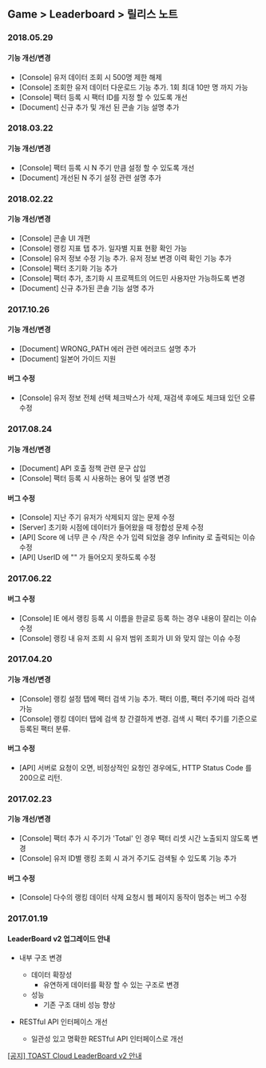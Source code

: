 ## Game > Leaderboard > 릴리스 노트

### 2018.05.29

#### 기능 개선/변경
* [Console] 유저 데이터 조회 시 500명 제한 해제
* [Console] 조회한 유저 데이터 다운로드 기능 추가. 1회 최대 10만 명 까지 가능
* [Console] 팩터 등록 시 팩터 ID를 지정 할 수 있도록 개선
* [Document] 신규 추가 및 개선 된 콘솔 기능 설명 추가

### 2018.03.22

#### 기능 개선/변경
* [Console] 팩터 등록 시 N 주기 만큼 설정 할 수 있도록 개선
* [Document] 개선된 N 주기 설정 관련 설명 추가

### 2018.02.22

#### 기능 개선/변경
* [Console] 콘솔 UI 개편
* [Console] 랭킹 지표 탭 추가. 일자별 지표 현황 확인 가능
* [Console] 유저 정보 수정 기능 추가. 유저 정보 변경 이력 확인 기능 추가
* [Console] 팩터 초기화 기능 추가
* [Console] 팩터 추가, 초기화 시 프로젝트의 어드민 사용자만 가능하도록 변경
* [Document] 신규 추가된 콘솔 기능 설명 추가

### 2017.10.26

#### 기능 개선/변경
* [Document] WRONG_PATH 에러 관련 에러코드 설명 추가
* [Document] 일본어 가이드 지원

#### 버그 수정
* [Console] 유저 정보 전체 선택 체크박스가 삭제, 재검색 후에도 체크돼 있던 오류 수정

### 2017.08.24

#### 기능 개선/변경
* [Document] API 호출 정책 관련 문구 삽입
* [Console] 팩터 등록 시 사용하는 용어 및 설명 변경

#### 버그 수정
* [Console] 지난 주기 유저가 삭제되지 않는 문제 수정
* [Server]  초기화 시점에 데이터가 들어왔을 때 정합성 문제 수정
* [API] Score 에 너무 큰 수 /작은 수가 입력 되었을 경우 Infinity 로 출력되는 이슈 수정
* [API] UserID 에 "" 가 들어오지 못하도록 수정

### 2017.06.22

#### 버그 수정
* [Console] IE 에서 랭킹 등록 시 이름을 한글로 등록 하는 경우 내용이 잘리는 이슈 수정
* [Console] 랭킹 내 유저 조회 시 유저 범위 조회가 UI 와 맞지 않는 이슈 수정

### 2017.04.20

#### 기능 개선/변경
* [Console] 랭킹 설정 탭에 팩터 검색 기능 추가. 팩터 이름, 팩터 주기에 따라 검색 가능
* [Console] 랭킹 데이터 탭에 검색 창 간결하게 변경. 검색 시 팩터 주기를 기준으로 등록된 팩터 분류.

#### 버그 수정
* [API] 서버로 요청이 오면, 비정상적인 요청인 경우에도, HTTP Status Code 를 200으로 리턴.

### 2017.02.23

#### 기능 개선/변경
* [Console] 팩터 추가 시 주기가 'Total' 인 경우 팩터 리셋 시간 노출되지 않도록 변경
* [Console] 유저 ID별 랭킹 조회 시 과거 주기도 검색될 수 있도록 기능 추가

#### 버그 수정
* [Console] 다수의 랭킹 데이터 삭제 요청시 웹 페이지 동작이 멈추는 버그 수정

### 2017.01.19
#### LeaderBoard v2 업그레이드 안내

* 내부 구조 변경
    * 데이터 확장성
        * 유연하게 데이터를 확장 할 수 있는 구조로 변경
    * 성능
        * 기존 구조 대비 성능 향상

* RESTful API 인터페이스 개선
    * 일관성 있고 명확한 RESTful API 인터페이스로 개선

<a href="https://toast.com/support/notice/detail/1453435858K00349" target="_blank">[공지] TOAST Cloud LeaderBoard v2 안내</a><br>
